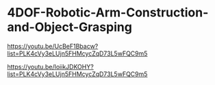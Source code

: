 # 4DOF-Robotic-Arm-Construction-and-Object-Grasping




https://youtu.be/UcBeF1Bbacw?list=PLK4cVy3eLUjn5FHMcycZqD73L5wFQC9m5

https://youtu.be/IoiikJDKOHY?list=PLK4cVy3eLUjn5FHMcycZqD73L5wFQC9m5
